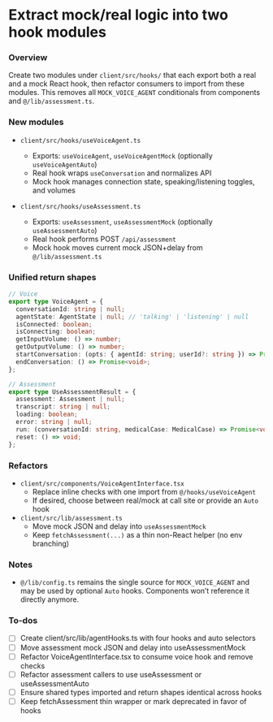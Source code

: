 <!-- 74e3df91-0a91-4074-be3a-b77dba9c0bae ad6f8b92-43b3-4d87-8c0e-428aeae49354 -->
# Extract mock/real logic into two hook modules

### Overview

Create two modules under `client/src/hooks/` that each export both a real and a mock React hook, then refactor consumers to import from these modules. This removes all `MOCK_VOICE_AGENT` conditionals from components and `@/lib/assessment.ts`.

### New modules

- `client/src/hooks/useVoiceAgent.ts`
  - Exports: `useVoiceAgent`, `useVoiceAgentMock` (optionally `useVoiceAgentAuto`)
  - Real hook wraps `useConversation` and normalizes API
  - Mock hook manages connection state, speaking/listening toggles, and volumes

- `client/src/hooks/useAssessment.ts`
  - Exports: `useAssessment`, `useAssessmentMock` (optionally `useAssessmentAuto`)
  - Real hook performs POST `/api/assessment`
  - Mock hook moves current mock JSON+delay from `@/lib/assessment.ts`

### Unified return shapes

```ts
// Voice
export type VoiceAgent = {
  conversationId: string | null;
  agentState: AgentState | null; // 'talking' | 'listening' | null
  isConnected: boolean;
  isConnecting: boolean;
  getInputVolume: () => number;
  getOutputVolume: () => number;
  startConversation: (opts: { agentId: string; userId?: string }) => Promise<void>;
  endConversation: () => Promise<void>;
};

// Assessment
export type UseAssessmentResult = {
  assessment: Assessment | null;
  transcript: string | null;
  loading: boolean;
  error: string | null;
  run: (conversationId: string, medicalCase: MedicalCase) => Promise<void>;
  reset: () => void;
};
```

### Refactors

- `client/src/components/VoiceAgentInterface.tsx`
  - Replace inline checks with one import from `@/hooks/useVoiceAgent`
  - If desired, choose between real/mock at call site or provide an `Auto` hook
- `client/src/lib/assessment.ts`
  - Move mock JSON and delay into `useAssessmentMock`
  - Keep `fetchAssessment(...)` as a thin non-React helper (no env branching)

### Notes

- `@/lib/config.ts` remains the single source for `MOCK_VOICE_AGENT` and may be used by optional `Auto` hooks. Components won’t reference it directly anymore.

### To-dos

- [ ] Create client/src/lib/agentHooks.ts with four hooks and auto selectors
- [ ] Move assessment mock JSON and delay into useAssessmentMock
- [ ] Refactor VoiceAgentInterface.tsx to consume voice hook and remove checks
- [ ] Refactor assessment callers to use useAssessment or useAssessmentAuto
- [ ] Ensure shared types imported and return shapes identical across hooks
- [ ] Keep fetchAssessment thin wrapper or mark deprecated in favor of hooks